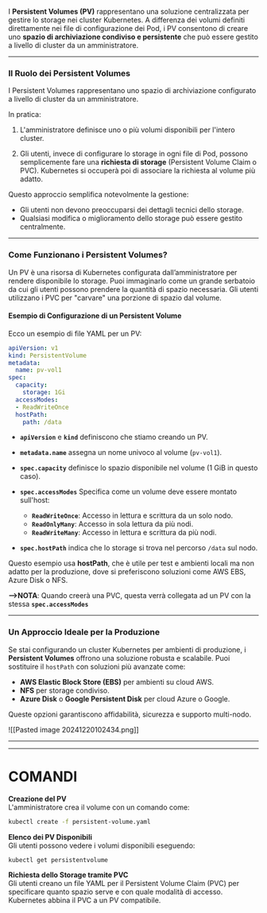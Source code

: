 I **Persistent Volumes (PV)** rappresentano una soluzione centralizzata per gestire lo storage nei cluster Kubernetes. A differenza dei volumi definiti direttamente nei file di configurazione dei Pod, i PV consentono di creare uno **spazio di archiviazione condiviso e persistente** che può essere gestito a livello di cluster da un amministratore.


***
### **Il Ruolo dei Persistent Volumes**

I Persistent Volumes rappresentano uno spazio di archiviazione configurato a livello di cluster da un amministratore. 

In pratica:
1. L'amministratore definisce uno o più volumi disponibili per l'intero cluster.
   
2. Gli utenti, invece di configurare lo storage in ogni file di Pod, possono semplicemente fare una **richiesta di storage** (Persistent Volume Claim o PVC). Kubernetes si occuperà poi di associare la richiesta al volume più adatto.

Questo approccio semplifica notevolmente la gestione:
- Gli utenti non devono preoccuparsi dei dettagli tecnici dello storage.
- Qualsiasi modifica o miglioramento dello storage può essere gestito centralmente.


***
### **Come Funzionano i Persistent Volumes?**

Un PV è una risorsa di Kubernetes configurata dall’amministratore per rendere disponibile lo storage. Puoi immaginarlo come un grande serbatoio da cui gli utenti possono prendere la quantità di spazio necessaria. Gli utenti utilizzano i PVC per "carvare" una porzione di spazio dal volume.

#### **Esempio di Configurazione di un Persistent Volume**
Ecco un esempio di file YAML per un PV:
```yaml
apiVersion: v1
kind: PersistentVolume
metadata:
  name: pv-vol1
spec:
  capacity:
    storage: 1Gi
  accessModes:
  - ReadWriteOnce
  hostPath:
    path: /data
```

- **`apiVersion`** e **`kind`** definiscono che stiamo creando un PV.
- **`metadata.name`** assegna un nome univoco al volume (`pv-vol1`).
  
- **`spec.capacity`** definisce lo spazio disponibile nel volume (1 GiB in questo caso).
  
- **`spec.accessModes`** Specifica come un volume deve essere montato sull'host:
    - **`ReadWriteOnce`**: Accesso in lettura e scrittura da un solo nodo.
    - **`ReadOnlyMany`**: Accesso in sola lettura da più nodi.
    - **`ReadWriteMany`**: Accesso in lettura e scrittura da più nodi.

- **`spec.hostPath`** indica che lo storage si trova nel percorso `/data` sul nodo.




Questo esempio usa **hostPath**, che è utile per test e ambienti locali ma non adatto per la produzione, dove si preferiscono soluzioni come AWS EBS, Azure Disk o NFS.


**-->NOTA**: Quando creerà una PVC, questa verrà collegata ad un PV con la stessa **`spec.accessModes`** 

***
### **Un Approccio Ideale per la Produzione**

Se stai configurando un cluster Kubernetes per ambienti di produzione, i **Persistent Volumes** offrono una soluzione robusta e scalabile. Puoi sostituire il `hostPath` con soluzioni più avanzate come:

- **AWS Elastic Block Store (EBS)** per ambienti su cloud AWS.
- **NFS** per storage condiviso.
- **Azure Disk** o **Google Persistent Disk** per cloud Azure o Google.

Queste opzioni garantiscono affidabilità, sicurezza e supporto multi-nodo.

![[Pasted image 20241220102434.png]]





***
***
# COMANDI

**Creazione del PV**  
L'amministratore crea il volume con un comando come:
```bash
kubectl create -f persistent-volume.yaml
```

**Elenco dei PV Disponibili**  
Gli utenti possono vedere i volumi disponibili eseguendo:
```bash
kubectl get persistentvolume
```

**Richiesta dello Storage tramite PVC**  
Gli utenti creano un file YAML per il Persistent Volume Claim (PVC) per specificare quanto spazio serve e con quale modalità di accesso. Kubernetes abbina il PVC a un PV compatibile.
